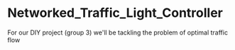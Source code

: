 # Networked_Traffic_Light_Controller

For our DIY project (group 3) we'll be tackling the problem of optimal traffic flow 
